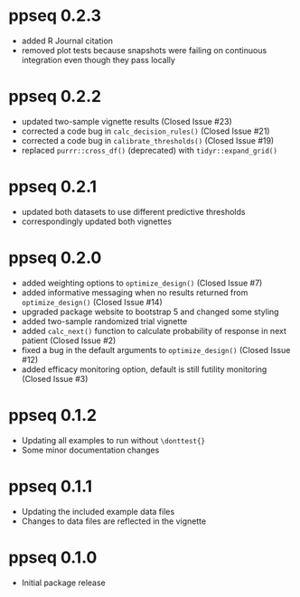 # ppseq 0.2.3

* added R Journal citation
* removed plot tests because snapshots were failing on continuous integration even though they pass locally

# ppseq 0.2.2

* updated two-sample vignette results (Closed Issue #23)
* corrected a code bug in `calc_decision_rules()` (Closed Issue #21)
* corrected a code bug in `calibrate_thresholds()` (Closed Issue #19)
* replaced `purrr::cross_df()` (deprecated) with `tidyr::expand_grid()`

# ppseq 0.2.1

* updated both datasets to use different predictive thresholds
* correspondingly updated both vignettes

# ppseq 0.2.0

* added weighting options to `optimize_design()` (Closed Issue #7)
* added informative messaging when no results returned from `optimize_design()` (Closed Issue #14)
* upgraded package website to bootstrap 5 and changed some styling
* added two-sample randomized trial vignette
* added `calc_next()` function to calculate probability of response in next patient (Closed Issue #2)
* fixed a bug in the default arguments to `optimize_design()` (Closed Issue #12)
* added efficacy monitoring option, default is still futility monitoring (Closed Issue #3)

# ppseq 0.1.2

* Updating all examples to run without `\donttest{}` 
* Some minor documentation changes

# ppseq 0.1.1

* Updating the included example data files
* Changes to data files are reflected in the vignette


# ppseq 0.1.0

* Initial package release
